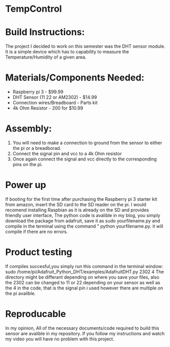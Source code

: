 # TempControl

# Build Instructions:

The project I decided to work on this semester was the DHT sensor module.  It is a simple device which has to capability to measure the Temperature/Humidity of a given area.

# Materials/Components Needed:
* Raspberry pi 3 - $99.99
* DHT Sensor (11 22 or AM2302) - $14.99
* Connection wires/Breadboard - Parts kit
* 4k Ohm Resistor - 200 for $10.99

# Assembly:

1. You will need to make a connection to ground from the sensor to either the pi or a breadborad.
2. Connect the signal pin and vcc to a 4k Ohm resistor
3. Once again connect the signal and vcc directly to the corresponding pins on the pi.

# Power up

If booting for the first time after purchasing the Raspberry pi 3 starter kit from amazon, insert the SD card to the SD reader on the pi.
I would recomend installing Raspbian as it is already on the SD and provides friendly user interface, The python code is avalible in my blog, you simply download the package from adafruit, save it as sudo yourfilename.py and compile in the terminal using the command " python yourfilename.py. it will compile if there are no errors.

# Product testing

If compiles succesful,you simply run this command in the terminal window:
sudo /home/pi/Adafruit_Python_DHT/examples/AdafruitDHT.py 2302 4
The directory might be differant depending on where you save your files, also the 2302 can be changed to 11 or 22 depending on your sensor as well as the 4 in the code, that is the signal pin i used however there are multiple on the pi avalible.

# Reproducable

In my opinion, All of the necessary documents/code required to build this sensor are avalible in my repository. If you follow my instructions and watch my video you will have no problem with this project. 

